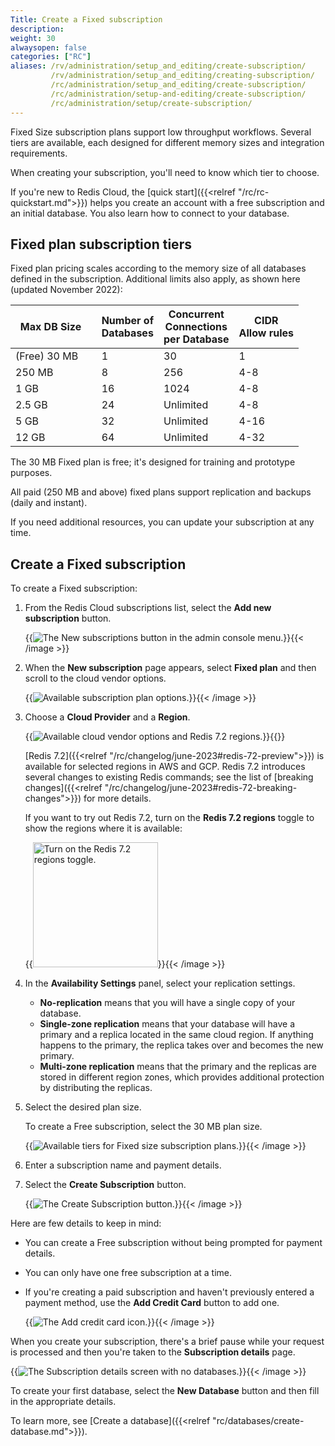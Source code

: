 ```yaml
---
Title: Create a Fixed subscription
description:
weight: 30
alwaysopen: false
categories: ["RC"]
aliases: /rv/administration/setup_and_editing/create-subscription/
         /rv/administration/setup_and_editing/creating-subscription/
         /rc/administration/setup_and_editing/create-subscription/
         /rc/administration/setup-and-editing/create-subscription/
         /rc/administration/setup/create-subscription/
---
```

Fixed Size subscription plans support low throughput workflows.  Several tiers are available, each designed for different memory sizes and integration requirements.

When creating your subscription, you'll need to know which tier to choose.

If you're new to Redis Cloud, the [quick start]({{<relref "/rc/rc-quickstart.md">}}) helps you create an account with a free subscription and an initial database.  You also learn how to connect to your database.


## Fixed plan subscription tiers

Fixed plan pricing scales according to the memory size of all databases defined in the subscription.  Additional limits also apply, as shown here (updated November 2022):

| **Max DB Size &nbsp;** | **Number of<br/>Databases** | **Concurrent<br/>Connections<br/>per Database** | **CIDR<br/> Allow rules** |
|---|---|---|---|
| (Free) 30 MB &nbsp;&nbsp;&nbsp;&nbsp; | 1 | 30 | 1 |
| 250 MB &nbsp;&nbsp;&nbsp;&nbsp; | 8 | 256 | 4-8 |
| 1 GB &nbsp;&nbsp;&nbsp;&nbsp; | 16 | 1024 | 4-8 |
| 2.5 GB &nbsp;&nbsp;&nbsp;&nbsp; | 24 | Unlimited | 4-8 |
| 5 GB &nbsp;&nbsp;&nbsp;&nbsp; | 32 | Unlimited | 4-16 |
| 12 GB &nbsp;&nbsp;&nbsp;&nbsp; | 64 | Unlimited | 4-32 |

The 30 MB Fixed plan is free; it's designed for training and prototype purposes.

All paid (250 MB and above) fixed plans support replication and backups (daily and instant).

If you need additional resources, you can update your subscription at any time.

## Create a Fixed subscription

To create a Fixed subscription:

1.  From the Redis Cloud subscriptions list, select the **Add new subscription** button.  

    {{<image filename="images/rc/button-subscription-new.png" alt="The New subscriptions button in the admin console menu." >}}{{< /image >}}

2. When the **New subscription** page appears, select **Fixed plan** and then scroll to the cloud vendor options.

    {{<image filename="images/rc/subscription-new-plan-options.png" alt="Available subscription plan options." >}}{{< /image >}}

3.  Choose a **Cloud Provider** and a **Region**.

    {{<image filename="images/rc/subscription-new-cloud-vendor-options-redis-7-preview.png" alt="Available cloud vendor options and Redis 7.2 regions." >}}{{</image>}}

    [Redis 7.2]({{<relref "/rc/changelog/june-2023#redis-72-preview">}}) is available for selected regions in AWS and GCP. Redis 7.2 introduces several changes to existing Redis commands; see the list of [breaking changes]({{<relref "/rc/changelog/june-2023#redis-72-breaking-changes">}}) for more details.
    
    If you want to try out Redis 7.2, turn on the **Redis 7.2 regions** toggle to show the regions where it is available:

    {{<image filename="images/rc/subscription-new-redis-7-preview-toggle.png" width="200px" alt="Turn on the Redis 7.2 regions toggle." >}}{{< /image >}}

4.  In the **Availability Settings** panel, select your replication settings.  

    - **No-replication** means that you will have a single copy of your database.
    - **Single-zone replication** means that your database will have a primary and a replica located in the same cloud region.  If anything happens to the primary, the replica takes over and becomes the new primary.
    - **Multi-zone replication** means that the primary and the replicas are stored in different region zones, which provides additional protection by distributing the replicas.

5.  Select the desired plan size.   

    To create a Free subscription, select the 30 MB plan size.  

    {{<image filename="images/rc/subscription-new-fixed-tiers.png" alt="Available tiers for Fixed size subscription plans." >}}{{< /image >}}

6.  Enter a subscription name and payment details.

7.  Select the **Create Subscription** button.

    {{<image filename="images/rc/button-subscription-create.png" alt="The Create Subscription button." >}}{{< /image >}}

Here are few details to keep in mind:

- You can create a Free subscription without being prompted for payment details.

- You can only have one free subscription at a time.

- If you're creating a paid subscription and haven't previously entered a payment method, use the **Add Credit Card** button to add one.

    {{<image filename="images/rc/icon-add-credit-card.png" alt="The Add credit card icon." >}}{{< /image >}}

When you create your subscription, there's a brief pause while your request is processed and then you're taken to the **Subscription details** page.

{{<image filename="images/rc/subscription-fixed-databases-none.png" alt="The Subscription details screen with no databases." >}}{{< /image >}}

To create your first database, select the **New Database** button and then fill in the appropriate details.

To learn more, see [Create a database]({{<relref "rc/databases/create-database.md">}}).
